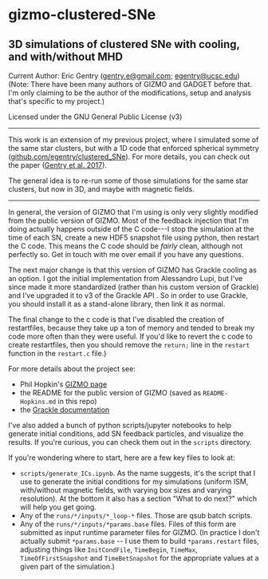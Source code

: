 # gizmo-clustered-SNe
3D simulations of clustered SNe with cooling, and with/without MHD
-------

Current Author: Eric Gentry   (gentry.e@gmail.com; egentry@ucsc.edu)   
(Note: There have been many authors of GIZMO and GADGET before that. I'm only claiming to be the author of the modifications, setup and analysis that's specific to my project.)

Licensed under the GNU General Public License (v3)

-------

This work is an extension of my previous project, where I simulated some of the same star clusters, but with a 1D code that enforced spherical symmetry ([github.com/egentry/clustered_SNe](github.com/egentry/clustered_SNe)). For more details, you can check out the paper ([Gentry et al. 2017](http://adsabs.harvard.edu/abs/2017MNRAS.465.2471G)). 

The general idea is to re-run some of those simulations for the same star clusters, but now in 3D, and maybe with magnetic fields.

-------

In general, the version of GIZMO that I'm using is only very slightly modified from the public version of GIZMO.  Most of the feedback injection that I'm doing actually happens outside of the C code---I stop the simulation at the time of each SN, create a new HDF5 snapshot file using python, then restart the C code.  This means the C code should be _fairly_ clean, although not perfectly so.  Get in touch with me over email if you have any questions. 

The next major change is that this version of GIZMO has Grackle cooling as an option. I got the initial implementation from Alessandro Lupi, but I've since made it more standardized (rather than his custom version of Grackle) and I've upgraded it to v3 of the Grackle API
. So in order to use Grackle, you should install it as a stand-alone library, then link it as normal.

The final change to the c code is that I've disabled the creation of restartfiles, because they take up a ton of memory and tended to break my code more often than they were useful. If you'd like to revert the c code to create restartfiles, then you should remove the `return;` line in the `restart` function in the `restart.c` file.)

For more details about the project see:
 - Phil Hopkin's [GIZMO page](http://www.tapir.caltech.edu/~phopkins/Site/GIZMO.html)
 - the README for the public version of GIZMO (saved as `README-Hopkins.md` in this repo)
 - the [Grackle documentation](grackle.readthedocs.io)

I've also added a bunch of python scripts/jupyter notebooks to help generate initial conditions, add SN feedback particles, and visualize the results.  If you're curious, you can check them out in the `scripts` directory.

If you're wondering where to start, here are a few key files to look at:
 - `scripts/generate_ICs.ipynb`. As the name suggests, it's the script that I use to generate the initial conditions for my simulations (uniform ISM, with/without magnetic fields, with varying box sizes and varying resolution).  At the bottom it also has a section "What to do next?" which will help you get going.
 - Any of the `runs/*/inputs/*_loop-*` files. Those are qsub batch scripts.
 - Any of the `runs/*/inputs/*params.base` files. Files of this form are submitted as input runtime parameter files for GIZMO. (In practice I don't actually submit `*params.base` -- I use them to build `*params.restart` files, adjusting things like `InitCondFile`, `TimeBegin`, `TimeMax`, `TimeOfFirstSnapshot` and `TimeBetSnapshot` for the appropriate values at a given part of the simulation.)
